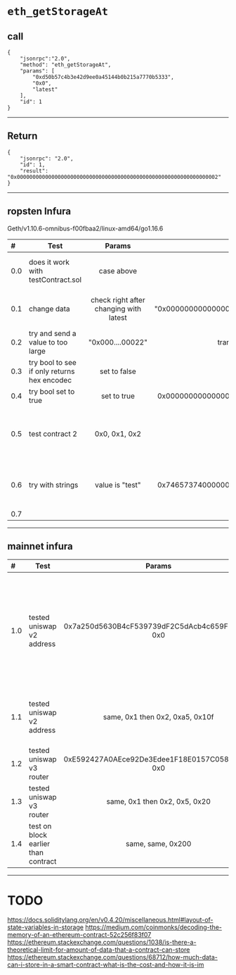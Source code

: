 # `eth_getStorageAt`

## call
```
{
	"jsonrpc":"2.0", 
	"method": "eth_getStorageAt", 
	"params": [
		"0xd50b57c4b3e42d9ee0a45144b0b215a7770b5333", 
		"0x0",
		"latest"
	], 
	"id": 1
}
```
---
## Return
```
{
    "jsonrpc": "2.0",
    "id": 1,
    "result": "0x0000000000000000000000000000000000000000000000000000000000000002"
}
```
---
## ropsten Infura

Geth/v1.10.6-omnibus-f00fbaa2/linux-amd64/go1.16.6

#|Test |Params | Result|Notes|
:---|---|:---:|:---:| ---
0.0 | does it work with testContract.sol| case above |int value 2|this is the value I set yesterday|
0.1 | change data| check right after changing with latest| "0x000000000000000000000000000000000000000000000000000000000000000a"| retured the value that I sent to it|
0.2 | try and send a value to too large | "0x000....00022"| transaction failed, try againg once I have more test eth||
0.3 | try bool to see if only returns hex encodec| set to false | 0x00... | will try again with true|
0.4 | try bool set to true | set to true | 0x0000000000000000000000000000000000000000000000000000000000000001 | returned true! | 
0.5 | test contract 2 | 0x0, 0x1, 0x2 | 2 , 2, 0| all in the 0x000 format no matter uint8 or 256|
0.6 | try with strings | value is "test" | 0x7465737400000000000000000000000000000000000000000000000000000008 | returns hex of "test" then 000...8|
0.7 |

---
## mainnet infura

#|Test |Params | Result|Notes|
:---|---|:---:|:---:| ---
1.0 | tested uniswap v2 address| 0x7a250d5630B4cF539739dF2C5dAcb4c659F2488D, 0x0 |0x0000000000000000000000000000000000000000000000000000000000000000| not sure how to find what var 0 is on uni 2, but going to try to find a non 0 return|
1.1| tested uniswap v2 address| same, 0x1 then 0x2, 0xa5, 0x10f | 0x0000000000000000000000000000000000000000000000000000000000000000 | must return 0x.... for any valid address|
1.2| tested uniswap v3 router| 0xE592427A0AEce92De3Edee1F18E0157C05861564, 0x0 | 0xffffffffffffffffffffffffffffffffffffffffffffffffffffffffffffffff | weird|
1.3| tested uniswap v3 router | same, 0x1 then 0x2, 0x5, 0x20| 0x00.... | 
1.4 | test on block earlier than contract | same, same, 0x200 | error -32002| makes sense | 
---

# TODO

https://docs.soliditylang.org/en/v0.4.20/miscellaneous.html#layout-of-state-variables-in-storage
https://medium.com/coinmonks/decoding-the-memory-of-an-ethereum-contract-52c256f83f07
https://ethereum.stackexchange.com/questions/1038/is-there-a-theoretical-limit-for-amount-of-data-that-a-contract-can-store
https://ethereum.stackexchange.com/questions/68712/how-much-data-can-i-store-in-a-smart-contract-what-is-the-cost-and-how-it-is-im
